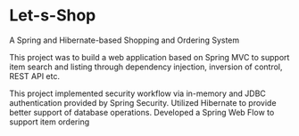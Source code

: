 # Let-s-Shop
A Spring and Hibernate-based Shopping and Ordering System 

This project was to build a web application based on Spring MVC to support item search and listing through dependency injection, inversion of control, REST API etc.

This project implemented security workflow via in-memory and JDBC authentication provided by Spring Security. Utilized Hibernate to provide better support of database operations. Developed a Spring Web Flow to support item ordering 
